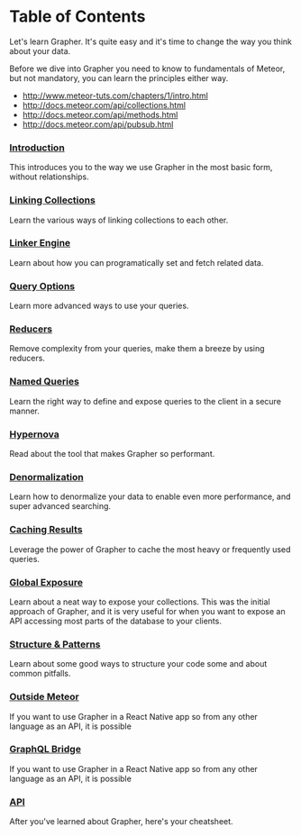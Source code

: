 # Table of Contents

Let's learn Grapher. It's quite easy and it's time to change the way you think about your data.

Before we dive into Grapher you need to know to fundamentals of Meteor, but not mandatory, you can
learn the principles either way.

*   http://www.meteor-tuts.com/chapters/1/intro.html
*   http://docs.meteor.com/api/collections.html
*   http://docs.meteor.com/api/methods.html
*   http://docs.meteor.com/api/pubsub.html

### [Introduction](introduction.md)

This introduces you to the way we use Grapher in the most basic form, without relationships.

### [Linking Collections](linking_collections.md)

Learn the various ways of linking collections to each other.

### [Linker Engine](linker_engine.md)

Learn about how you can programatically set and fetch related data.

### [Query Options](query_options.md)

Learn more advanced ways to use your queries.

### [Reducers](reducers.md)

Remove complexity from your queries, make them a breeze by using reducers.

### [Named Queries](named_queries.md)

Learn the right way to define and expose queries to the client in a secure manner.

### [Hypernova](hypernova.md)

Read about the tool that makes Grapher so performant.

### [Denormalization](denormalization.md)

Learn how to denormalize your data to enable even more performance, and super advanced searching.

### [Caching Results](caching_results.md)

Leverage the power of Grapher to cache the most heavy or frequently used queries.

### [Global Exposure](global_exposure.md)

Learn about a neat way to expose your collections. This was the initial approach of Grapher, and it is very useful
for when you want to expose an API accessing most parts of the database to your clients.

### [Structure & Patterns](structure_and_patterns.md)

Learn about some good ways to structure your code some and about common pitfalls.

### [Outside Meteor](outside_meteor.md)

If you want to use Grapher in a React Native app so from any other language as an API, it is possible

### [GraphQL Bridge](graphql.md)

If you want to use Grapher in a React Native app so from any other language as an API, it is possible

### [API](api.md)

After you've learned about Grapher, here's your cheatsheet.
